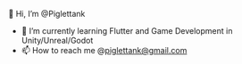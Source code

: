 🍠 Hi, I’m @Piglettank
- 🌱 I’m currently learning Flutter and Game Development in Unity/Unreal/Godot
- 📫 How to reach me @piglettank@gmail.com

<!---
Piglettank/Piglettank is a ✨ special ✨ repository because its `README.md` (this file) appears on your GitHub profile.
You can click the Preview link to take a look at your changes.
--->
